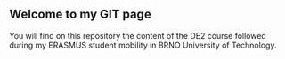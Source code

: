 ## Welcome to my GIT page
You will find on this repository the content of the DE2 course followed during my ERASMUS student mobility in BRNO University of Technology.
